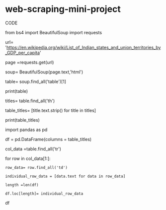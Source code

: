 # web-scraping-mini-project

CODE


from bs4 import BeautifulSoup
import requests


url= 'https://en.wikipedia.org/wiki/List_of_Indian_states_and_union_territories_by_GDP_per_capita'

page =requests.get(url)

soup= BeautifulSoup(page.text,'html')

table= soup.find_all('table')[1]

print(table)

titles= table.find_all('th')

table_titles= [title.text.strip() for title in titles]

print(table_titles)

import pandas as pd

df = pd.DataFrame(columns = table_titles)

col_data =table.find_all('tr')

for row in col_data[1:]:

    row_data= row.find_all('td')
    
    individual_row_data = [data.text for data in row_data]
    
    length =len(df)
    
    df.loc[length]= individual_row_data
    
df
